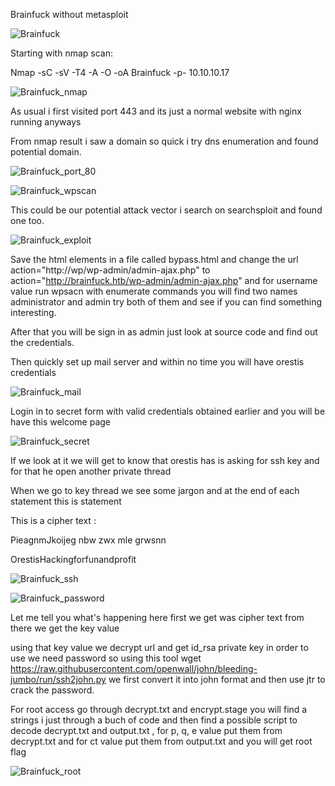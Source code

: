 Brainfuck without metasploit

![Brainfuck](https://user-images.githubusercontent.com/55708909/91796691-77c8d780-ec3e-11ea-8d94-f68ebcbc94d0.png)

Starting with nmap scan:

Nmap -sC -sV -T4 -A -O -oA Brainfuck -p- 10.10.10.17

![Brainfuck_nmap](https://user-images.githubusercontent.com/55708909/91796807-b78fbf00-ec3e-11ea-80b9-8905a6fa85a9.png)

As usual i first visited port 443 and its just a normal website with nginx running anyways 

From nmap result i saw a domain so quick i try dns enumeration and found potential domain.

![Brainfuck_port_80](https://user-images.githubusercontent.com/55708909/91797038-384ebb00-ec3f-11ea-9c5b-a81fce7ba049.png)

![Brainfuck_wpscan](https://user-images.githubusercontent.com/55708909/91797030-338a0700-ec3f-11ea-8d25-8356424f9780.png)

This could be our potential attack vector i search on searchsploit and found one too.

![Brainfuck_exploit](https://user-images.githubusercontent.com/55708909/91797256-be6b0180-ec3f-11ea-9b31-9bb18827bf6f.png)

Save the html elements in a file called bypass.html and change the url action="http://wp/wp-admin/admin-ajax.php" to action="http://brainfuck.htb/wp-admin/admin-ajax.php" and for username value run wpsacn with enumerate commands you
will find two names administrator and admin try both of them and see if you can find something interesting.

After that you will be sign in as admin just look at source code and find out the credentials.

Then quickly set up mail server and within no time you will have orestis credentials

![Brainfuck_mail](https://user-images.githubusercontent.com/55708909/91798359-5669ea80-ec42-11ea-9baf-1595c0aa7273.png)

Login in to secret form with valid credentials obtained earlier and you will be have this welcome page

![Brainfuck_secret](https://user-images.githubusercontent.com/55708909/91798757-3c7cd780-ec43-11ea-8ef0-5f33700c3254.png)


If we look at it we will get to know that orestis has is asking for ssh key and for that he open another private thread 

When we go to key thread we see some jargon and at the end of each statement this is statement 

This is a cipher text :

PieagnmJkoijeg nbw zwx mle grwsnn

OrestisHackingforfunandprofit

![Brainfuck_ssh](https://user-images.githubusercontent.com/55708909/91804141-ddba5c80-ec48-11ea-851a-fab50acbc686.png)

![Brainfuck_password](https://user-images.githubusercontent.com/55708909/91804365-edd23c00-ec48-11ea-936f-d90039ea01c2.png)

Let me tell you what's happening here first we get was cipher text from there we get the key value

using that key value we decrypt url and get id_rsa private key in order to use we need password so using
this tool wget https://raw.githubusercontent.com/openwall/john/bleeding-jumbo/run/ssh2john.py
 we first convert it into john format and then use jtr to crack the password.
 
 
 For root access go through decrypt.txt and encrypt.stage you will find a strings i just through a buch of code and then find a possible script to decode decrypt.txt and output.txt , for p, q, e value put them from decrypt.txt and for ct value put them from output.txt and you will get root flag
 
 ![Brainfuck_root](https://user-images.githubusercontent.com/55708909/91811150-ab126300-ec4c-11ea-9276-d03c38d535e3.png)

 
